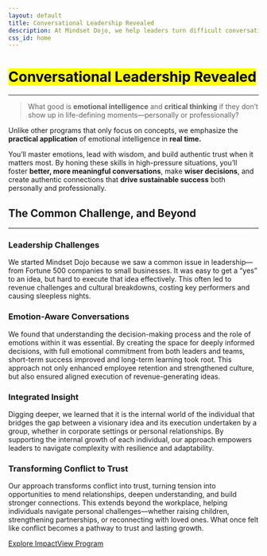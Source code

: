 ```yaml
---
layout: default
title: Conversational Leadership Revealed
description: At Mindset Dojo, we help leaders turn difficult conversations into catalysts for change. Build emotional intelligence and critical thinking skills to thrive in life-defining moments, personally and professionally.
css_id: home
---
```


<h1><mark>Conversational Leadership Revealed</mark></h1>
<hr>
<blockquote>
    <p>What good is <strong>emotional intelligence</strong> and <strong>critical thinking</strong> if they don’t show up in life-defining moments—personally or professionally?</p>
</blockquote>
<p>Unlike other programs that only focus on concepts, we emphasize the <strong>practical application</strong> of emotional intelligence in <strong>real time.</strong></p>
<p>You’ll master emotions, lead with wisdom, and build authentic trust when it matters most. By honing these skills in high-pressure situations, you’ll foster <strong>better, more meaningful conversations</strong>, make <strong>wiser decisions</strong>, and create authentic connections that <strong>drive sustainable success</strong> both personally and professionally.</p>
<h2>The Common Challenge, and Beyond</h2>
<hr>
<section class="md-grid-2">
    <hgroup>
        <h3>Leadership Challenges</h3>
        <p>We started Mindset Dojo because we saw a common issue in leadership—from Fortune 500 companies to small businesses. It was easy to get a “yes” to an idea, but hard to execute that idea effectively. This often led to revenue challenges and cultural breakdowns, costing key performers and causing sleepless nights.</p>
    </hgroup>
    <hgroup>
        <h3>Emotion-Aware Conversations</h3>
        <p>We found that understanding the decision-making process and the role of emotions within it was essential. By creating the space for deeply informed decisions, with full emotional commitment from both leaders and teams, short-term success improved and long-term learning took root. This approach not only enhanced employee retention and strengthened culture, but also ensured aligned execution of revenue-generating ideas.</p>
    </hgroup>
    <hgroup>
        <h3>Integrated Insight</h3>
        <p>Digging deeper, we learned that it is the internal world of the individual that bridges the gap between a visionary idea and its execution undertaken by a group, whether in corporate settings or personal relationships. By supporting the internal growth of each individual, our approach empowers leaders to navigate complexity with resilience and adaptability.</p>
    </hgroup>
    <hgroup>
        <h3>Transforming Conflict to Trust</h3>
        <p>Our approach transforms conflict into trust, turning tension into opportunities to mend relationships, deepen understanding, and build stronger connections. This extends beyond the workplace, helping individuals navigate personal challenges—whether raising children, strengthening partnerships, or reconnecting with loved ones. What once felt like conflict becomes a pathway to trust and lasting growth.</p>
    </hgroup>
</section>
<div class="md-cta-group">
    <a href="./impact">Explore Impact</a><a href="./program">View Program</a>
</div>
